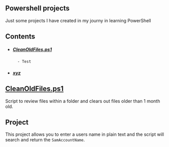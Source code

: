 ## Powershell projects

Just some projects I have created in my journy in learning PowerShell

## Contents
- ##### [CleanOldFiles.ps1](#cleanoldfilesps1)
        - Test
- ##### [xyz](#project)

## [CleanOldFiles.ps1](CleanOldFiles.ps1)
Script to review files within a folder and clears out files older than 1 month old.

## Project
This project allows you to enter a users name in plain text and the script will search and return the `SamAccountName`.
